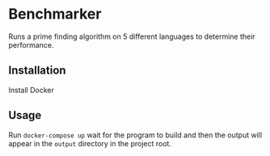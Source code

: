 # Benchmarker

Runs a prime finding algorithm on 5 different languages to determine their performance.

## Installation

Install Docker

## Usage

Run `docker-compose up` wait for the program to build and then the output will appear in the `output` directory in the project root.